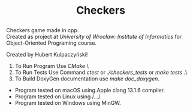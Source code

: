 # <p align="center"> Checkers </p>
Checkers game made in cpp. <br/>
Created as project at *University of Wrocław: Institute of Informatics* for Object-Oriented Programing course.

Created by Hubert Kulpaczyński!

1. To Run Program Use _CMake_ \
2. To Run Tests Use Command _ctest_ or _./checkers_tests_ or _make tests_ .\
3. To Build DoxyGen documentation use _make doc_doxygen_.

* Program tested on macOS using Apple clang 13.1.6 compiler.
* Program tested on Linux using /.../.
* Program tested on Windows using MinGW.